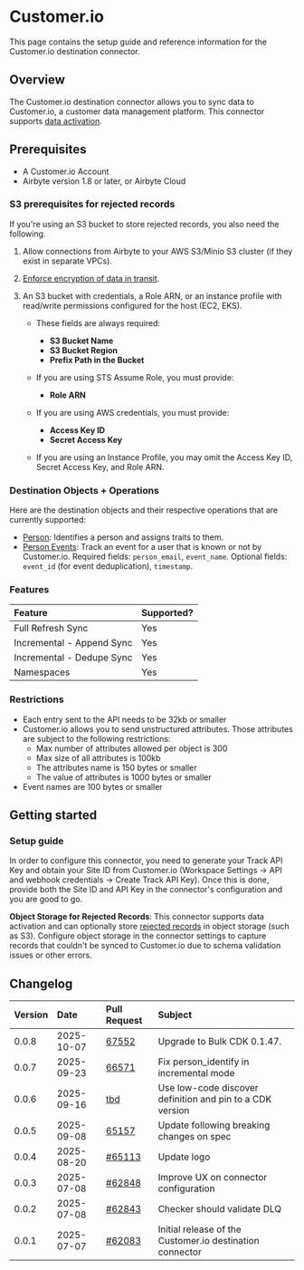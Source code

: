 # Customer.io

This page contains the setup guide and reference information for the Customer.io destination connector.

## Overview

The Customer.io destination connector allows you to sync data to Customer.io, a customer data management platform. This connector supports [data activation](/platform/next/move-data/elt-data-activation).

## Prerequisites

- A Customer.io Account
- Airbyte version 1.8 or later, or Airbyte Cloud

### S3 prerequisites for rejected records

If you're using an S3 bucket to store rejected records, you also need the following.

1. Allow connections from Airbyte to your AWS S3/Minio S3 cluster (if they exist in separate VPCs).
2. [Enforce encryption of data in transit](https://docs.aws.amazon.com/AmazonS3/latest/userguide/security-best-practices.html#transit).
3. An S3 bucket with credentials, a Role ARN, or an instance profile with read/write permissions configured for the host (EC2, EKS).

    - These fields are always required:

      - **S3 Bucket Name**
      - **S3 Bucket Region**
      - **Prefix Path in the Bucket**

    - If you are using STS Assume Role, you must provide:

      - **Role ARN**

    - If you are using AWS credentials, you must provide:

      - **Access Key ID**
      - **Secret Access Key**

    - If you are using an Instance Profile, you may omit the Access Key ID, Secret Access Key, and Role ARN.

### Destination Objects + Operations

Here are the destination objects and their respective operations that are currently supported:

- [Person](https://docs.customer.io/journeys/create-update-person/): Identifies a person and assigns traits to them.
- [Person Events](https://docs.customer.io/journeys/events/): Track an event for a user that is known or not by Customer.io. Required fields: `person_email`, `event_name`. Optional fields: `event_id` (for event deduplication), `timestamp`.

### Features

| Feature                       | Supported? |
| :---------------------------- | :--------- |
| Full Refresh Sync            | Yes        |
| Incremental - Append Sync    | Yes        |
| Incremental - Dedupe Sync    | Yes        |
| Namespaces                   | Yes        |

### Restrictions

- Each entry sent to the API needs to be 32kb or smaller
- Customer.io allows you to send unstructured attributes. Those attributes are subject to the following restrictions:
    - Max number of attributes allowed per object is 300
    - Max size of all attributes is 100kb
    - The attributes name is 150 bytes or smaller
    - The value of attributes is 1000 bytes or smaller
- Event names are 100 bytes or smaller

## Getting started

### Setup guide

In order to configure this connector, you need to generate your Track API Key and obtain your Site ID from Customer.io (Workspace Settings → API and webhook credentials → Create Track API Key). Once this is done, provide both the Site ID and API Key in the connector's configuration and you are good to go.

**Object Storage for Rejected Records**: This connector supports data activation and can optionally store [rejected records](/platform/next/move-data/rejected-records) in object storage (such as S3). Configure object storage in the connector settings to capture records that couldn't be synced to Customer.io due to schema validation issues or other errors.

## Changelog

| Version | Date       | Pull Request                                              | Subject                                                   |
|:--------|:-----------|:----------------------------------------------------------|:----------------------------------------------------------|
| 0.0.8 | 2025-10-07 | [67552](https://github.com/airbytehq/airbyte/pull/67552) | Upgrade to Bulk CDK 0.1.47. |
| 0.0.7   | 2025-09-23 | [66571](https://github.com/airbytehq/airbyte/pull/66571)      | Fix person_identify in incremental mode                   |
| 0.0.6   | 2025-09-16 | [tbd](https://github.com/airbytehq/airbyte/pull/tbd)      | Use low-code discover definition and pin to a CDK version |
| 0.0.5   | 2025-09-08 | [65157](https://github.com/airbytehq/airbyte/pull/65157)  | Update following breaking changes on spec                 |
| 0.0.4   | 2025-08-20 | [#65113](https://github.com/airbytehq/airbyte/pull/65113) | Update logo                                               |
| 0.0.3   | 2025-07-08 | [#62848](https://github.com/airbytehq/airbyte/pull/62848) | Improve UX on connector configuration                     |
| 0.0.2   | 2025-07-08 | [#62843](https://github.com/airbytehq/airbyte/pull/62843) | Checker should validate DLQ                               |
| 0.0.1   | 2025-07-07 | [#62083](https://github.com/airbytehq/airbyte/pull/62083) | Initial release of the Customer.io destination connector  |
